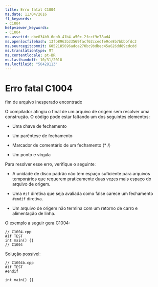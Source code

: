 ```yaml
---
title: Erro fatal C1004
ms.date: 11/04/2016
f1_keywords:
- C1004
helpviewer_keywords:
- C1004
ms.assetid: dbe034b0-6eb0-41b4-a50c-2fccf9e78ad4
ms.openlocfilehash: 13fb8963b33569facf62ccedfe9ce8b7bbbbfdc3
ms.sourcegitcommit: 6052185696adca270bc9bdbec45a626dd89cdcdd
ms.translationtype: MT
ms.contentlocale: pt-BR
ms.lasthandoff: 10/31/2018
ms.locfileid: "50428113"
---
```

# <a name="fatal-error-c1004"></a>Erro fatal C1004

fim de arquivo inesperado encontrado

O compilador atingiu o final de um arquivo de origem sem resolver uma construção. O código pode estar faltando um dos seguintes elementos:

- Uma chave de fechamento

- Um parêntese de fechamento

- Marcador de comentário de um fechamento (* /)

- Um ponto e vírgula

Para resolver esse erro, verifique o seguinte:

- A unidade de disco padrão não tem espaço suficiente para arquivos temporários que requerem praticamente duas vezes mais espaço do arquivo de origem.

- Uma `#if` diretiva que seja avaliada como false carece um fechamento `#endif` diretiva.

- Um arquivo de origem não termina com um retorno de carro e alimentação de linha.

O exemplo a seguir gera C1004:

```
// C1004.cpp
#if TEST
int main() {}
// C1004
```

Solução possível:

```
// C1004b.cpp
#if TEST
#endif

int main() {}
```